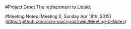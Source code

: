 #Project Groot
The replacement to Liquid.

#Meeting Notes
[Meeting 0, Sunday Apr 18th, 2015] (https://github.com/acm-uiuc/groot/wiki/Meeting-0-Notes)
